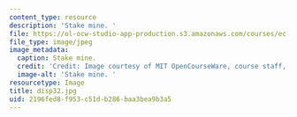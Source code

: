 ```yaml
---
content_type: resource
description: 'Stake mine. '
file: https://ol-ocw-studio-app-production.s3.amazonaws.com/courses/ec-s06-design-for-demining-spring-2007/2196fed8f953c51db286baa3bea9b3a5_disp32.jpg
file_type: image/jpeg
image_metadata:
  caption: Stake mine.
  credit: 'Credit: Image courtesy of MIT OpenCourseWare, course staff, and students.'
  image-alt: 'Stake mine. '
resourcetype: Image
title: disp32.jpg
uid: 2196fed8-f953-c51d-b286-baa3bea9b3a5
---
```

